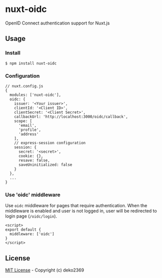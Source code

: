 nuxt-oidc
=========

OpenID Connect authentication support for Nuxt.js

## Usage

### Install

```
$ npm install nuxt-oidc
```

### Configuration

```json5
// nuxt.config.js
{
  modules: ['nuxt-oidc'],
  oidc: {
    issuer: '<Your issuer>',
    clientId: '<Client ID>',
    clientSecret: '<Client Secret>',
    callbackUrl: 'http://localhost:3000/oidc/callback',
    scope: [
      'email',
      'profile',
      'address'
    ],
    // express-session configuration
    session: {
      secret: '<secret>',
      cookie: {},
      resave: false,
      saveUninitialized: false
    }
  },
  ...
}
```

### Use 'oidc' middleware

Use `oidc` middleware for pages that require authentication.
When the middleware is enabled and user is not logged in, user will be redirected to login page (`/oidc/login`).

```vue
<script>
export default {
  middleware: ['oidc']
}
</script>
```


## License

[MIT License](./LICENSE) - Copyright (c) deko2369